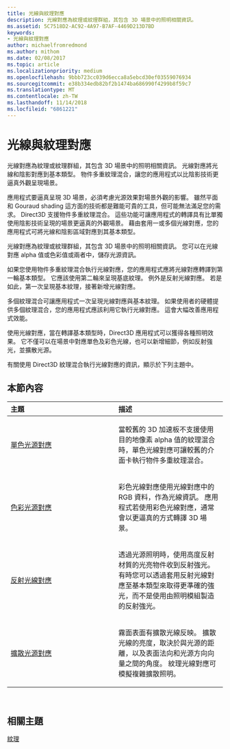 ```yaml
---
title: 光線與紋理對應
description: 光線對應為紋理或紋理群組，其包含 3D 場景中的照明相關資訊。
ms.assetid: 5C7518D2-AC92-4A97-B7AF-4469D213D7BD
keywords:
- 光線與紋理對應
author: michaelfromredmond
ms.author: mithom
ms.date: 02/08/2017
ms.topic: article
ms.localizationpriority: medium
ms.openlocfilehash: 9bbb723cc039d6ecca8a5ebcd30ef03559076934
ms.sourcegitcommit: e38b334edb82bf2b1474ba686990f4299b8f59c7
ms.translationtype: MT
ms.contentlocale: zh-TW
ms.lasthandoff: 11/14/2018
ms.locfileid: "6861221"
---
```

# <a name="light-mapping-with-textures"></a>光線與紋理對應


光線對應為紋理或紋理群組，其包含 3D 場景中的照明相關資訊。 光線對應將光線和陰影對應到基本類型。 物件多重紋理混合，讓您的應用程式以比陰影技術更逼真外觀呈現場景。

應用程式要逼真呈現 3D 場景，必須考慮光源效果對場景外觀的影響。 雖然平面和 Gouraud shading 這方面的技術都是難能可貴的工具，但可能無法滿足您的需求。 Direct3D 支援物件多重紋理混合。 這些功能可讓應用程式的轉譯具有比單獨使用陰影技術呈現的場景更逼真的外觀場景。 藉由套用一或多個光線對應，您的應用程式可將光線和陰影區域對應到其基本類型。

光線對應為紋理或紋理群組，其包含 3D 場景中的照明相關資訊。 您可以在光線對應 alpha 值或色彩值或兩者中，儲存光源資訊。

如果您使用物件多重紋理混合執行光線對應，您的應用程式應將光線對應轉譯到第一輪基本類型。 它應該使用第二輪來呈現基底紋理。 例外是反射光線對應。 若是如此，第一次呈現基本紋理，接著新增光線對應。

多個紋理混合可讓應用程式一次呈現光線對應與基本紋理。 如果使用者的硬體提供多個紋理混合，您的應用程式應該利用它執行光線對應。 這會大幅改善應用程式效能。

使用光線對應，當在轉譯基本類型時，Direct3D 應用程式可以獲得各種照明效果。 它不僅可以在場景中對應單色及彩色光線，也可以新增細節，例如反射強光，並擴散光源。

有關使用 Direct3D 紋理混合執行光線對應的資訊，顯示於下列主題中。

## <a name="span-idin-this-sectionspanin-this-section"></a><span id="in-this-section"></span>本節內容


<table>
<colgroup>
<col width="50%" />
<col width="50%" />
</colgroup>
<thead>
<tr class="header">
<th align="left">主題</th>
<th align="left">描述</th>
</tr>
</thead>
<tbody>
<tr class="odd">
<td align="left"><p><a href="monochrome-light-maps.md">單色光源對應</a></p></td>
<td align="left"><p>當較舊的 3D 加速板不支援使用目的地像素 alpha 值的紋理混合時，單色光線對應可讓較舊的介面卡執行物件多重紋理混合。</p></td>
</tr>
<tr class="even">
<td align="left"><p><a href="color-light-maps.md">色彩光源對應</a></p></td>
<td align="left"><p>彩色光線對應使用光線對應中的 RGB 資料，作為光線資訊。 應用程式若使用彩色光線對應，通常會以更逼真的方式轉譯 3D 場景。</p></td>
</tr>
<tr class="odd">
<td align="left"><p><a href="specular-light-maps.md">反射光線對應</a></p></td>
<td align="left"><p>透過光源照明時，使用高度反射材質的光亮物件收到反射強光。 有時您可以透過套用反射光線對應至基本類型來取得更準確的強光，而不是使用由照明模組製造的反射強光。</p></td>
</tr>
<tr class="even">
<td align="left"><p><a href="diffuse-light-maps.md">擴散光源對應</a></p></td>
<td align="left"><p>霧面表面有擴散光線反映。 擴散光線的亮度，取決於與光源的距離，以及表面法向和光源方向向量之間的角度。 紋理光線對應可模擬複雜擴散照明。</p></td>
</tr>
</tbody>
</table>

 

## <a name="span-idrelated-topicsspanrelated-topics"></a><span id="related-topics"></span>相關主題


[紋理](textures.md)

 

 




